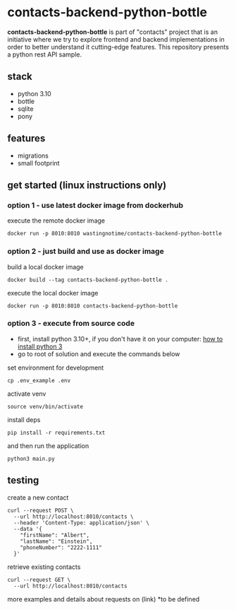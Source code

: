 # contacts-backend-python-bottle

**contacts-backend-python-bottle** is part of "contacts" project that is an initiative where we try to explore frontend and backend implementations in order to better understand it cutting-edge features. This repository presents a python rest API sample.

## stack
* python 3.10
* bottle
* sqlite
* pony

## features
* migrations
* small footprint

## get started (linux instructions only)

### option 1 - use latest docker image from dockerhub

execute the remote docker image
```
docker run -p 8010:8010 wastingnotime/contacts-backend-python-bottle
```

### option 2 - just build and use as docker image
build a local docker image
```
docker build --tag contacts-backend-python-bottle .
```

execute the local docker image
```
docker run -p 8010:8010 contacts-backend-python-bottle
```
### option 3 - execute from source code 
- first, install python 3.10+, if you don't have it on your computer:  [how to install python 3](https://docs.python.org/3/using/unix.html#on-linux)
- go to root of solution and execute the commands below

set environment for development
```
cp .env_example .env
```

activate venv
```
source venv/bin/activate
```

install deps
```
pip install -r requirements.txt
```

and then run the application
```
python3 main.py
```

## testing
create a new contact
```
curl --request POST \
  --url http://localhost:8010/contacts \
  --header 'Content-Type: application/json' \
  --data '{
	"firstName": "Albert",
	"lastName": "Einstein",
	"phoneNumber": "2222-1111"
  }'
```

retrieve existing contacts
```
curl --request GET \
  --url http://localhost:8010/contacts
```
more examples and details about requests on (link) *to be defined
